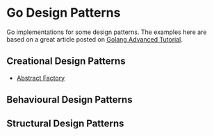 # Go Design Patterns
Go implementations for some design patterns.
The examples here are based on a great article posted on [Golang Advanced Tutorial](https://golangbyexample.com/golang-comprehensive-tutorial/).

## Creational Design Patterns
- [Abstract Factory](https://github.com/marcelkohl/go-design-patterns/tree/main/AbstractFactory)
## Behavioural Design Patterns
## Structural Design Patterns
